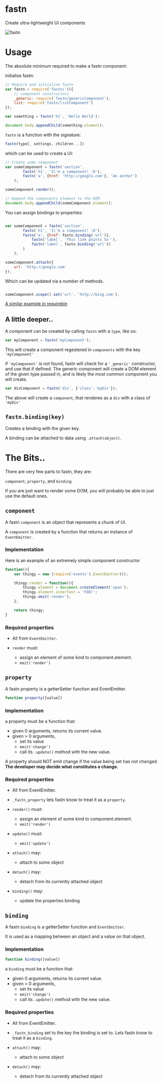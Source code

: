 # fastn

Create ultra-lightweight UI components

![fastn](fastn.png "fastn")

# Usage

The absolute minimum required to make a fastn component:

initialise fastn:
```javascript
// Require and initialise fastn
var fastn = require('fastn/')({
    // component constructors
    _generic: require('fastn/genericComponent'),
    list: require('fastn/listComponent')
});

var something = fastn('h1', 'Hello World');

document.body.appendChild(something.element);
```

`fastn` is a function with the signature:

```javascript
fastn(type[, settings, children...])
```

which can be used to create a UI:

```javascript
// Create some component
var someComponent = fastn('section',
        fastn('h1', 'I\'m a component! :D'),
        fastn('a', {href: 'http://google.com'}, 'An anchor')
    );

someComponent.render();

// Append the components element to the DOM
document.body.appendChild(someComponent.element);
```

You can assign bindings to properties:

```javascript

var someComponent = fastn('section',
        fastn('h1', 'I\'m a component! :D'),
        fastn('a', {href: fastn.binding('url')},
            fastn('label', 'This link points to '),
            fastn('label', fastn.binding('url'))
        )
    );

someComponent.attach({
    url: 'http://google.com'
});

```

Which can be updated via a number of methods.


```javascript

someComponent.scope().set('url', 'http://bing.com');


```

[A similar example in requirebin](http://requirebin.com/?code=797790e7cfe624776414)

## A little deeper..

A component can be created by calling `fastn` with a `type`, like so:

```javascript
var myComponent = fastn('myComponent');
```

This will create a component regestered in `components` with the key `'myComponent'`

if `'myComponent'` is not found, fastn will check for a `'_generic'` constructor, and use that if defined. The generic component will create a DOM element of the given type passed in, and is likely the most common component you will create.

```javascript
var divComponent = fastn('div', {'class':'myDiv'});
```

The above will create a `component`, that renderes as a `div` with a class of `'myDiv'`

## `fastn.binding(key)`

Creates a binding with the given key.

A binding can be attached to data using `.attach(object)`.


# The Bits..

There are very few parts to fastn, they are:

`component`, `property`, and `binding`

If you are just want to render some DOM, you will probably be able to just use the default ones.

## `component`

A fastn `component` is an object that represents a chunk of UI.

A `component` is created by a function that returns an instance of `EventEmitter`.

### Implementation

Here is an example of an extremely simple component constructor

```javascript
function(){
    var thingy = new (require('events').EventEmitter)();

    thingy.render = function(){
        thingy.element = document.createElement('span');
        thingy.element.innerText = 'FOO!';
        thingy.emit('render');
    };

    return thingy;
}
```

### Required properties

- All from `EventEmitter`.

- `render` must:

    - assign an element of some kind to component.element.
    - `emit('render')`

## `property`

A fastn property is a getterSetter function and EventEmitter.

```javascript
function property([value])
```

### Implementation

a property must be a function that:

- given 0 arguments, returns its current value.
- given > 0 arguments,
    - set its value
    - `emit('change')`
    - call its `.update()` method with the new value.

A property should NOT emit change if the value being set has not changed
**The developer may decide what constitutes a change.**


### Required properties

- All from EventEmitter.

- `_fastn_property` lets fastn know to treat it as a `property`.

- `render()` must:

    - assign an element of some kind to component.element.
    - `emit('render')`

- `update()` must:
    - `emit('update')`

- `attach()` may:
    - attach to some object

- `detach()` may:
    - detach from its currently attached object

- `binding()` may:
    - update the properties binding

## `binding`

A fastn `binding` is a getterSetter function and `EventEmitter`.

It is used as a mapping between an object and a value on that object.

### Implementation

```javascript
function binding([value])
```

a `binding` must be a function that:

- given 0 arguments, returns its current value.
- given > 0 arguments,
    - set its value
    - `emit('change')`
    - call its `.update()` method with the new value.


### Required properties

- All from EventEmitter.

- `_fastn_binding` set to the key the binding is set to. Lets fastn know to treat it as a `binding`.

- `attach()` may:
    - attach to some object

- `detach()` may:
    - detach from its currently attached object